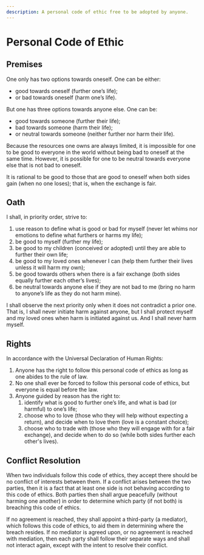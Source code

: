 ```yaml
---
description: A personal code of ethic free to be adopted by anyone.
---
```


# Personal Code of Ethic

## Premises

One only has two options towards oneself. One can be either:

* good towards oneself \(further one’s life\);
* or bad towards oneself \(harm one’s life\).

But one has three options towards anyone else. One can be:

* good towards someone \(further their life\);
* bad towards someone \(harm their life\);
* or neutral towards someone \(neither further nor harm their life\).

Because the resources one owns are always limited, it is impossible for one to be good to everyone in the world without being bad to oneself at the same time. However, it is possible for one to be neutral towards everyone else that is not bad to oneself.

It is rational to be good to those that are good to oneself when both sides gain \(when no one loses\); that is, when the exchange is fair.

## Oath

I shall, in priority order, strive to:

1. use reason to define what is good or bad for myself \(never let whims nor emotions to define what furthers or harms my life\);
2. be good to myself \(further my life\);
3. be good to my children \(conceived or adopted\) until they are able to further their own life;
4. be good to my loved ones whenever I can \(help them further their lives unless it will harm my own\);
5. be good towards others when there is a fair exchange \(both sides equally further each other’s lives\);
6. be neutral towards anyone else if they are not bad to me \(bring no harm to anyone’s life as they do not harm mine\).

I shall observe the next priority only when it does not contradict a prior one. That is, I shall never initiate harm against anyone, but I shall protect myself and my loved ones when harm is initiated against us. And I shall never harm myself.

## Rights

In accordance with the Universal Declaration of Human Rights:

1. Anyone has the right to follow this personal code of ethics as long as one abides to the rule of law.
2. No one shall ever be forced to follow this personal code of ethics, but everyone is equal before the law.
3. Anyone guided by reason has the right to:
   1. identify what is good to further one’s life, and what is bad \(or harmful\) to one’s life;
   2. choose who to love \(those who they will help without expecting a return\), and decide when to love them \(love is a constant choice\);
   3. choose who to trade with \(those who they will engage with for a fair exchange\), and decide when to do so \(while both sides further each other's lives\).

## Conflict Resolution

When two individuals follow this code of ethics, they accept there should be no conflict of interests between them. If a conflict arises between the two parties, then it is a fact that at least one side is not behaving according to this code of ethics. Both parties then shall argue peacefully \(without harming one another\) in order to determine which party \(if not both\) is breaching this code of ethics.

If no agreement is reached, they shall appoint a third-party \(a mediator\), which follows this code of ethics, to aid them in determining where the breach resides. If no mediator is agreed upon, or no agreement is reached with mediation, then each party shall follow their separate ways and shall not interact again, except with the intent to resolve their conflict.

